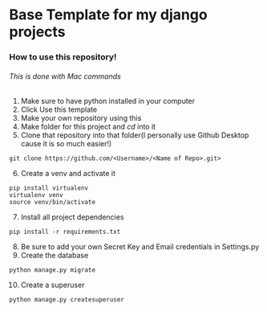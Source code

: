 # Base Template for my django projects

### How to use this repository!
###### *This is done with Mac commands*

1. Make sure to have python installed in your computer
2. Click Use this template
3. Make your own repository using this
4. Make folder for this project and *cd* into it
5. Clone that repository into that folder(I personally use Github Desktop cause it is so much easier!)
```
git clone https://github.com/<Username>/<Name of Repo>.git>
```
6. Create a venv and activate it
```
pip install virtualenv
virtualenv venv
source venv/bin/activate
```
7. Install all project dependencies
```
pip install -r requirements.txt
```
8. Be sure to add your own Secret Key and Email credentials in Settings.py
9. Create the database
```
python manage.py migrate
```
10. Create a superuser
```
python manage.py createsuperuser
```

 
